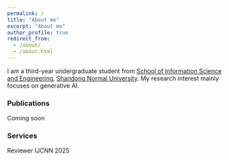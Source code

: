 ```yaml
---
permalink: /
title: "About me"
excerpt: "About me"
author_profile: true
redirect_from: 
  - /about/
  - /about.html
---
```


I am a third-year undergraduate student from [School of Information Science and Engineering](http://www.ischool.sdnu.edu.cn/), [Shandong Normal University](http://www.sdnu.edu.cn/). My research interest mainly focuses on generative AI.


### Publications
Coming soon


### Services

<span style = "font size: 18px;">Reviewer</span>
<span style = "font size: 16px;">IJCNN 2025</span>
